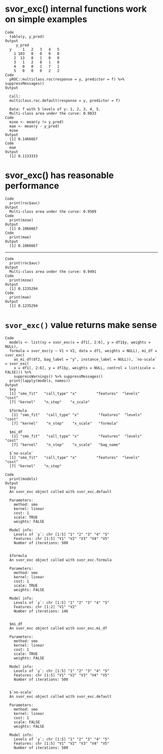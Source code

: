 # svor_exc() internal functions work on simple examples

    Code
      table(y, y_pred)
    Output
         y_pred
      y     1   2   3   4   5
        1 103   0   0   0   0
        2  13   8   1   0   0
        3   1   2   8   1   0
        4   0   0   1   7   1
        5   0   0   0   2   2
    Code
      pROC::multiclass.roc(response = y, predictor = f) %>% suppressMessages()
    Output
      
      Call:
      multiclass.roc.default(response = y, predictor = f)
      
      Data: f with 5 levels of y: 1, 2, 3, 4, 5.
      Multi-class area under the curve: 0.9833
    Code
      mzoe <- mean(y != y_pred)
      mae <- mean(y - y_pred)
      mzoe
    Output
      [1] 0.1466667
    Code
      mae
    Output
      [1] 0.1133333

# svor_exc() has reasonable performance

    Code
      print(roc$auc)
    Output
      Multi-class area under the curve: 0.9509
    Code
      print(mzoe)
    Output
      [1] 0.1066667
    Code
      print(mae)
    Output
      [1] 0.1066667

---

    Code
      print(roc$auc)
    Output
      Multi-class area under the curve: 0.9491
    Code
      print(mzoe)
    Output
      [1] 0.1235294
    Code
      print(mae)
    Output
      [1] 0.1235294

# `svor_exc()` value returns make sense

    Code
      models <- list(xy = svor_exc(x = df1[, 2:6], y = df1$y, weights = NULL),
      formula = svor_exc(y ~ V1 + V2, data = df1, weights = NULL), mi_df = svor_exc(
        as_mi_df(df2, bag_label = "y", instance_label = NULL)), `no-scale` = svor_exc(
        x = df1[, 2:6], y = df1$y, weights = NULL, control = list(scale = FALSE))) %>%
        suppressWarnings() %>% suppressMessages()
      print(lapply(models, names))
    Output
      $xy
      [1] "smo_fit"   "call_type" "x"         "features"  "levels"    "cost"     
      [7] "kernel"    "n_step"    "x_scale"  
      
      $formula
       [1] "smo_fit"   "call_type" "x"         "features"  "levels"    "cost"     
       [7] "kernel"    "n_step"    "x_scale"   "formula"  
      
      $mi_df
       [1] "smo_fit"   "call_type" "x"         "features"  "levels"    "cost"     
       [7] "kernel"    "n_step"    "x_scale"   "bag_name" 
      
      $`no-scale`
      [1] "smo_fit"   "call_type" "x"         "features"  "levels"    "cost"     
      [7] "kernel"    "n_step"   
      
    Code
      print(models)
    Output
      $xy
      An svor_exc object called with svor_exc.default 
       
      Parameters: 
        method: smo 
        kernel: linear  
        cost: 1 
        scale: TRUE 
        weights: FALSE 
       
      Model info: 
        Levels of `y`: chr [1:5] "1" "2" "3" "4" "5"
        Features: chr [1:5] "V1" "V2" "V3" "V4" "V5"
        Number of iterations: 500 
      
      
      $formula
      An svor_exc object called with svor_exc.formula 
       
      Parameters: 
        method: smo 
        kernel: linear  
        cost: 1 
        scale: TRUE 
        weights: FALSE 
       
      Model info: 
        Levels of `y`: chr [1:5] "1" "2" "3" "4" "5"
        Features: chr [1:2] "V1" "V2"
        Number of iterations: 146 
      
      
      $mi_df
      An svor_exc object called with svor_exc.mi_df 
       
      Parameters: 
        method: smo 
        kernel: linear  
        cost: 1 
        scale: TRUE 
        weights: FALSE 
       
      Model info: 
        Levels of `y`: chr [1:5] "1" "2" "3" "4" "5"
        Features: chr [1:5] "V1" "V2" "V3" "V4" "V5"
        Number of iterations: 500 
      
      
      $`no-scale`
      An svor_exc object called with svor_exc.default 
       
      Parameters: 
        method: smo 
        kernel: linear  
        cost: 1 
        scale: FALSE 
        weights: FALSE 
       
      Model info: 
        Levels of `y`: chr [1:5] "1" "2" "3" "4" "5"
        Features: chr [1:5] "V1" "V2" "V3" "V4" "V5"
        Number of iterations: 500 
      
      

